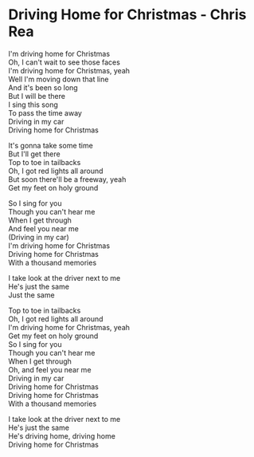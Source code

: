 # Driving Home for Christmas - Chris Rea

I'm driving home for Christmas\
Oh, I can't wait to see those faces\
I'm driving home for Christmas, yeah\
Well I'm moving down that line\
And it's been so long\
But I will be there\
I sing this song\
To pass the time away\
Driving in my car\
Driving home for Christmas

It's gonna take some time\
But I'll get there\
Top to toe in tailbacks\
Oh, I got red lights all around\
But soon there'll be a freeway, yeah\
Get my feet on holy ground

So I sing for you\
Though you can't hear me\
When I get through\
And feel you near me\
(Driving in my car)\
I'm driving home for Christmas\
Driving home for Christmas\
With a thousand memories

I take look at the driver next to me\
He's just the same\
Just the same

Top to toe in tailbacks\
Oh, I got red lights all around\
I'm driving home for Christmas, yeah\
Get my feet on holy ground\
So I sing for you\
Though you can't hear me\
When I get through\
Oh, and feel you near me\
Driving in my car\
Driving home for Christmas\
Driving home for Christmas\
With a thousand memories

I take look at the driver next to me\
He's just the same\
He's driving home, driving home\
Driving home for Christmas